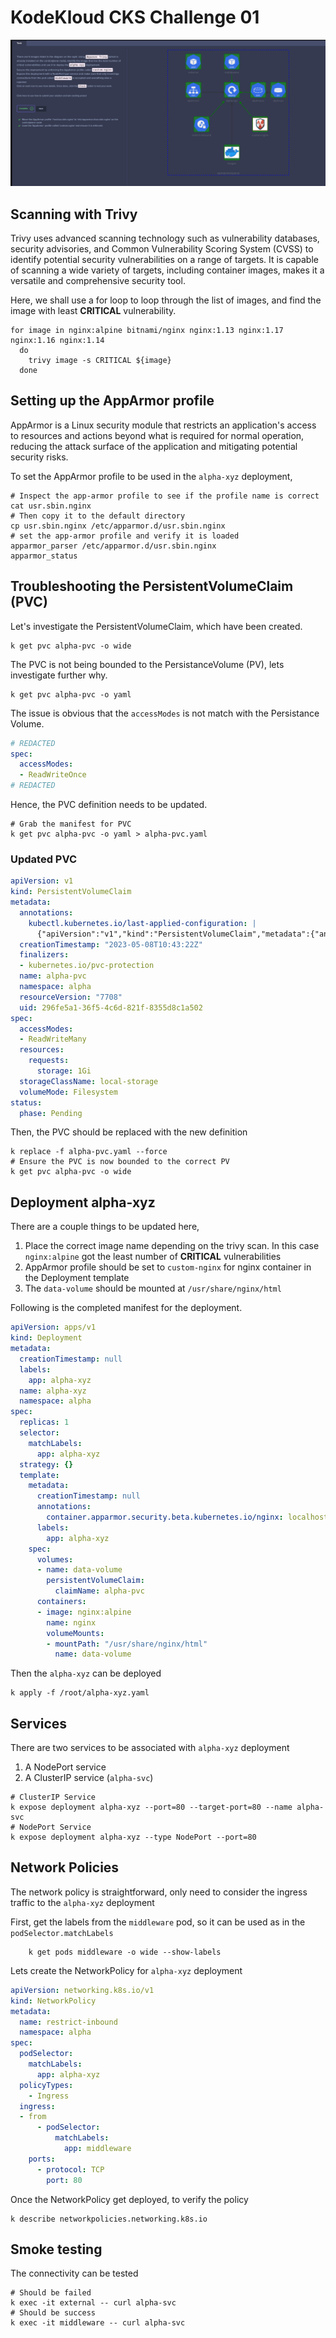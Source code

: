 # KodeKloud CKS Challenge 01

![challenge 1](images/challenge-01.png)

## Scanning with Trivy  

Trivy uses advanced scanning technology such as vulnerability databases, security advisories, and Common Vulnerability Scoring System (CVSS) to identify potential security vulnerabilities on a range of targets.
It is capable of scanning a wide variety of targets, including container images, makes it a versatile and comprehensive security tool.

Here, we shall use a for loop to loop through the list of images, and find the image with least __CRITICAL__ vulnerability.

```shell
for image in nginx:alpine bitnami/nginx nginx:1.13 nginx:1.17 nginx:1.16 nginx:1.14 
  do 
    trivy image -s CRITICAL ${image} 
  done
```

## Setting up the AppArmor profile

AppArmor is a Linux security module that restricts an application's access to resources and actions beyond what is required for normal operation, reducing the attack surface of the application and mitigating potential security risks.

To set the AppArmor profile to be used in the `alpha-xyz` deployment,

```shell
# Inspect the app-armor profile to see if the profile name is correct
cat usr.sbin.nginx
# Then copy it to the default directory
cp usr.sbin.nginx /etc/apparmor.d/usr.sbin.nginx
# set the app-armor profile and verify it is loaded
apparmor_parser /etc/apparmor.d/usr.sbin.nginx
apparmor_status
```

## Troubleshooting the PersistentVolumeClaim (PVC)

Let's investigate the PersistentVolumeClaim, which have been created.

```shell
k get pvc alpha-pvc -o wide
```

The PVC is not being bounded to the PersistanceVolume (PV), lets investigate further why.

```shell
k get pvc alpha-pvc -o yaml
```

The issue is obvious that the `accessModes` is not match with the Persistance Volume.

```yaml
# REDACTED
spec:
  accessModes:
  - ReadWriteOnce
# REDACTED
```

Hence, the PVC definition needs to be updated.

```shell
# Grab the manifest for PVC
k get pvc alpha-pvc -o yaml > alpha-pvc.yaml
```

### Updated PVC

```yaml
apiVersion: v1
kind: PersistentVolumeClaim
metadata:
  annotations:
    kubectl.kubernetes.io/last-applied-configuration: |
      {"apiVersion":"v1","kind":"PersistentVolumeClaim","metadata":{"annotations":{},"name":"alpha-pvc","namespace":"alpha"},"spec":{"accessModes":["ReadWriteOnce"],"resources":{"requests":{"storage":"1Gi"}},"storageClassName":"local-storage"}}
  creationTimestamp: "2023-05-08T10:43:22Z"
  finalizers:
  - kubernetes.io/pvc-protection
  name: alpha-pvc
  namespace: alpha
  resourceVersion: "7708"
  uid: 296fe5a1-36f5-4c6d-821f-8355d8c1a502
spec:
  accessModes:
  - ReadWriteMany
  resources:
    requests:
      storage: 1Gi
  storageClassName: local-storage
  volumeMode: Filesystem
status:
  phase: Pending
```

Then, the PVC should be replaced with the new definition

```shell
k replace -f alpha-pvc.yaml --force
# Ensure the PVC is now bounded to the correct PV
k get pvc alpha-pvc -o wide
```

## Deployment alpha-xyz

There are a couple things to be updated here,

1. Place the correct image name depending on the trivy scan. In this case `nginx:alpine` got the least number of __CRITICAL__ vulnerabilities
2. AppArmor profile should be set to `custom-nginx` for nginx container in the Deployment template
3. The `data-volume` should be mounted at `/usr/share/nginx/html`

Following is the completed manifest for the deployment.

```yaml
apiVersion: apps/v1
kind: Deployment
metadata:
  creationTimestamp: null
  labels:
    app: alpha-xyz
  name: alpha-xyz
  namespace: alpha
spec:
  replicas: 1
  selector:
    matchLabels:
      app: alpha-xyz
  strategy: {}
  template:
    metadata:
      creationTimestamp: null
      annotations:
        container.apparmor.security.beta.kubernetes.io/nginx: localhost/custom-nginx
      labels:
        app: alpha-xyz
    spec:
      volumes:
      - name: data-volume
        persistentVolumeClaim:
          claimName: alpha-pvc
      containers:
      - image: nginx:alpine
        name: nginx
        volumeMounts:
        - mountPath: "/usr/share/nginx/html"
          name: data-volume
```

Then the `alpha-xyz` can be deployed

```shell
k apply -f /root/alpha-xyz.yaml
```

## Services

There are two services to be associated with `alpha-xyz` deployment

1. A NodePort service
2. A ClusterIP service (`alpha-svc`)

```shell
# ClusterIP Service
k expose deployment alpha-xyz --port=80 --target-port=80 --name alpha-svc
# NodePort Service
k expose deployment alpha-xyz --type NodePort --port=80
```

## Network Policies

The network policy is straightforward, only need to consider the ingress traffic to the `alpha-xyz` deployment

First, get the labels from  the `middleware` pod, so it can be used as in the `podSelector.matchLabels`

```shell
    k get pods middleware -o wide --show-labels 
```

Lets create the NetworkPolicy for `alpha-xyz` deployment

```yaml
apiVersion: networking.k8s.io/v1
kind: NetworkPolicy
metadata:
  name: restrict-inbound
  namespace: alpha
spec:
  podSelector:
    matchLabels:
      app: alpha-xyz
  policyTypes:
    - Ingress
  ingress:
  - from
      - podSelector:
          matchLabels:
            app: middleware
    ports:
      - protocol: TCP
        port: 80
```

Once the  NetworkPolicy get deployed, to verify the policy

```shell
k describe networkpolicies.networking.k8s.io
```

## Smoke testing

The connectivity can be tested

```shell
# Should be failed
k exec -it external -- curl alpha-svc
# Should be success
k exec -it middleware -- curl alpha-svc
```
